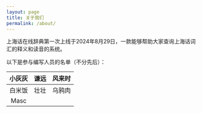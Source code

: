 ```yaml
---
layout: page
title: 关于我们
permalink: /about/
---
```


上海话在线辞典第一次上线于2024年8月29日，一款能够帮助大家查询上海话词汇的释义和读音的系统。                                         

以下是参与编写人员的名单（不分先后）：                       

| 小灰灰 | 谦远 | 风来时 |           
| :---: | :---: | :---: |           
| 白米饭 | 壮壮 | 乌鸦肉 |           
| Masc |  |  |           
